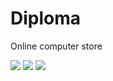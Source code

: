 # Diploma
Online computer store

<img src="https://s16.postimg.org/tti0znxj9/1.png">
<img src="https://s16.postimg.org/chhoe841x/2.png">
<img src="https://s16.postimg.org/pzokqig79/3.png">